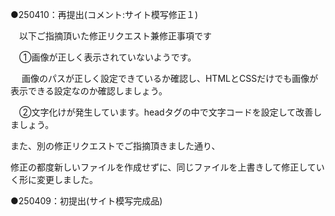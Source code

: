 
●250410：再提出(コメント:サイト模写修正１)

　以下ご指摘頂いた修正リクエスト兼修正事項です

　①画像が正しく表示されていないようです。
 
 　 画像のパスが正しく設定できているか確認し、HTMLとCSSだけでも画像が表示できる設定なのか確認しましょう。

　②文字化けが発生しています。headタグの中で文字コードを設定して改善しましょう。

  また、別の修正リクエストでご指摘頂きました通り、
  
  修正の都度新しいファイルを作成せずに、同じファイルを上書きして修正していく形に変更しました。

●250409：初提出(サイト模写完成品)
